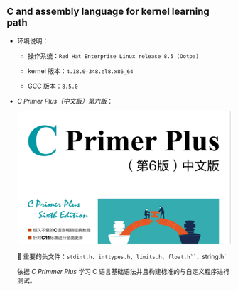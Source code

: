 ## C and assembly language for kernel learning path

- 环境说明：

  - 操作系统：`Red Hat Enterprise Linux release 8.5 (Ootpa)`

  - kernel 版本：`4.18.0-348.el8.x86_64`

  - GCC 版本：`8.5.0`

- *C Primer Plus（中文版）第六版*：
  
  ![](https://github.com/Alberthua-Perl/kernel-c-assembly/blob/master/c-primer-plus-book.jpg)

  🧪 重要的头文件：`stdint.h`、`inttypes.h`、`limits.h`、`float.h``、`string.h`

  依据 *C Primmer Plus* 学习 C 语言基础语法并且构建标准的与自定义程序进行测试。
